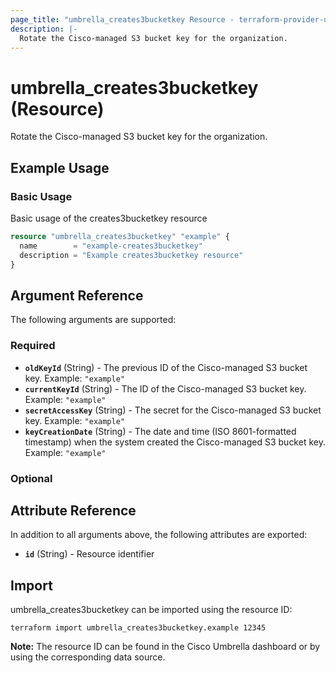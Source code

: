 ```yaml
---
page_title: "umbrella_creates3bucketkey Resource - terraform-provider-umbrella"
description: |-
  Rotate the Cisco-managed S3 bucket key for the organization.
---
```


# umbrella_creates3bucketkey (Resource)

Rotate the Cisco-managed S3 bucket key for the organization.

## Example Usage


### Basic Usage

Basic usage of the creates3bucketkey resource

```terraform
resource "umbrella_creates3bucketkey" "example" {
  name        = "example-creates3bucketkey"
  description = "Example creates3bucketkey resource"
}
```



## Argument Reference

The following arguments are supported:

### Required

- **`oldKeyId`** (String) - The previous ID of the Cisco-managed S3 bucket key. Example: `"example"`
- **`currentKeyId`** (String) - The ID of the Cisco-managed S3 bucket key. Example: `"example"`
- **`secretAccessKey`** (String) - The secret for the Cisco-managed S3 bucket key. Example: `"example"`
- **`keyCreationDate`** (String) - The date and time (ISO 8601-formatted timestamp) when the system created the Cisco-managed S3 bucket key. Example: `"example"`


### Optional



## Attribute Reference

In addition to all arguments above, the following attributes are exported:

- **`id`** (String) - Resource identifier



## Import

umbrella_creates3bucketkey can be imported using the resource ID:

```shell
terraform import umbrella_creates3bucketkey.example 12345
```

**Note:** The resource ID can be found in the Cisco Umbrella dashboard or by using the corresponding data source.

